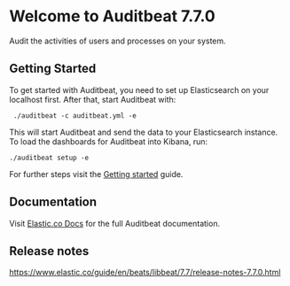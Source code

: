 # Welcome to Auditbeat 7.7.0

Audit the activities of users and processes on your system.

## Getting Started

To get started with Auditbeat, you need to set up Elasticsearch on
your localhost first. After that, start Auditbeat with:

     ./auditbeat -c auditbeat.yml -e

This will start Auditbeat and send the data to your Elasticsearch
instance. To load the dashboards for Auditbeat into Kibana, run:

    ./auditbeat setup -e

For further steps visit the
[Getting started](https://www.elastic.co/guide/en/beats/auditbeat/7.7/auditbeat-getting-started.html) guide.

## Documentation

Visit [Elastic.co Docs](https://www.elastic.co/guide/en/beats/auditbeat/7.7/index.html)
for the full Auditbeat documentation.

## Release notes

https://www.elastic.co/guide/en/beats/libbeat/7.7/release-notes-7.7.0.html
